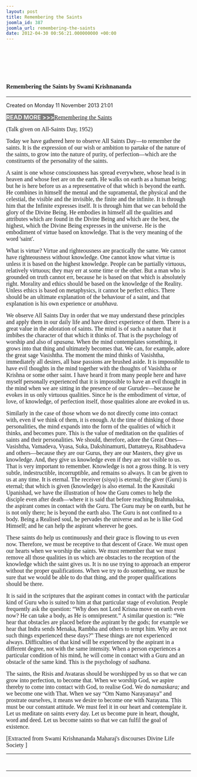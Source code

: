 ```yaml
---
layout: post
title: Remembering the Saints
joomla_id: 387
joomla_url: remembering-the-saints
date: 2012-04-30 00:56:21.000000000 +00:00
---
```

<h1 itemprop="name">&nbsp;</h1>
<h1 itemprop="name"><span style="font-size: 12pt; font-family: book antiqua,palatino;">Remembering the Saints by Swami Krishnananda</span></h1>
<hr />
<p>Created on Monday 11 November 2013 21:01</p>
<div id="discText">
<div id="discText">
<div id="discText">
<div id="discText">
<div id="discText">
<div id="discText">
<div id="discText">
<div id="discText">
<div id="discText">
<div id="discText">
<div id="discText">
<div id="discText">
<div id="discText">
<p><span style="font-size: 12pt;"><span style="background-color: #ffffff; color: #333333;"><span style="background-color: #808080; color: #ffffff;"><strong>READ MORE &gt;&gt;&gt;</strong></span></span></span><a href="http://www.swami-krishnananda.org/disc/disc_102.html"><span style="font-size: 12pt; font-family: book antiqua,palatino;"></span></a><a href="http://www.swami-krishnananda.org/disc/disc_93.html"><span style="font-size: 12pt; font-family: book antiqua,palatino;"></span></a><a href="http://www.swami-krishnananda.org/disc/disc_134.html"><span style="font-size: 12pt; font-family: book antiqua,palatino;">Remembering the Saints</span></a></p>
<div id="discText">
<div id="discText">
<div id="discText">
<div id="discText">
<div id="discText">
<div id="discText">
<div id="discText">
<div id="discText">
<div id="discText">
<div id="discText">
<div id="discText">
<div id="discText">
<div id="discText">
<div id="discText">
<div id="discText2">
<div id="discText">
<div id="discText">
<div id="discText">
<div id="discText">
<div id="discText">
<div id="discText">
<div id="discText">
<div id="discText">
<div id="discText"><span itemprop="author" itemscope="" itemtype="http://schema.org/Person"><span itemprop="name"></span></span>
<div id="discText">
<div id="discText"><span itemprop="articleBody"><span itemprop="author" itemscope="" itemtype="http://schema.org/Person"><span itemprop="name"></span></span></span>
<div id="discText"><span itemprop="articleBody"><span itemprop="author" itemscope="" itemtype="http://schema.org/Person"><span itemprop="name"></span></span></span><span itemprop="author" itemscope="" itemtype="http://schema.org/Person"><span itemprop="name"></span></span>
<p class="subNoteDisc"><span style="font-size: 12pt; font-family: book antiqua,palatino;">(Talk given on All-<span id="adtext_2" class="adtext">Saints Day</span>, 1952)</span></p>
<div id="discText"><span itemprop="articleBody">
<p><span style="font-size: 12pt; font-family: book antiqua,palatino;">Today we have gathered here to observe All Saints Day—to remember the saints. It is the expression of our wish or ambition to partake of the nature of the saints, to grow into the nature of purity, of perfection—which are the constituents of the personality of the saints.</span></p>
<p><span style="font-size: 12pt; font-family: book antiqua,palatino;">A saint is one whose consciousness has spread everywhere, whose head is in heaven and whose feet are on the earth. He walks on earth as a human being; but he is here before us as a representative of that which is beyond the earth. He combines in himself the mental and the supramental, the physical and the celestial, the visible and the invisible, the finite and the infinite. It is through him that the Infinite expresses itself. It is through him that we can behold the glory of the Divine Being. He embodies in himself all the qualities and attributes which are found in the Divine Being and which are the best, the highest, which the Divine Being expresses in the universe. He is the embodiment of virtue based on knowledge. That is the very meaning of the word 'saint'.</span></p>
<p><span style="font-size: 12pt; font-family: book antiqua,palatino;">What is virtue? Virtue and righteousness are practically the same. We cannot have righteousness without knowledge. One cannot know what virtue is unless it is based on the highest knowledge. People can be partially virtuous, relatively virtuous; they may err at some time or the other. But a man who is grounded on truth cannot err, because he is based on that which is absolutely right. Morality and ethics should be based on the knowledge of the Reality. Unless ethics is based on metaphysics, it cannot be perfect ethics. There should be an ultimate explanation of the behaviour of a saint, and that explanation is <span id="adtext_4" class="adtext">his</span> own experience or <em>anubhava.</em></span></p>
<p><span style="font-size: 12pt; font-family: book antiqua,palatino;">We observe All Saints Day in order that we may understand these principles and apply them in our <span id="adtext_3" class="adtext">daily life</span> and have direct experience of them. There is a great value in the adoration of saints. The mind is of such a nature that it imbibes the character of that which it thinks of. That is the psychology of worship and also of <em>upasana</em>. When the mind contemplates something, it grows into that thing and ultimately becomes that. We can, for example, adore the great <span id="adtext_5" class="adtext">sage</span> Vasishtha. The moment the mind thinks of Vasishtha, immediately all desires, all base passions are brushed aside. It is impossible to have evil thoughts in the mind together with the thoughts of Vasishtha or Krishna or some other saint. I have heard it from many people here and have myself personally experienced that it is impossible to have an evil thought in the mind when we are sitting in the presence of our Gurudev—because he evokes in us only virtuous qualities. Since he is the embodiment of virtue, of love, of knowledge, of perfection itself, those qualities alone are evoked in us.</span></p>
<p><span style="font-size: 12pt; font-family: book antiqua,palatino;">Similarly in the <span id="adtext_6" class="adtext">case</span> of those whom we do not directly come into contact with, even if we think of them, it is enough. At the time of thinking of those personalities, the mind expands into the form of the qualities of which it thinks, and becomes pure. This is the value of meditation on the qualities of saints and their personalities. We should, therefore, adore the Great Ones—Vasishtha, Vamadeva, Vyasa, Suka, Dakshinamurti, Dattatreya, Risabhadeva and others—because they are our Gurus, they are our Masters, they give us knowledge. And, they give us knowledge even if they are not visible to us. That is very important to remember. Knowledge is not a gross thing. It is very subtle, indestructible, incorruptible, and remains so always. It can be given to us at any time. It is eternal. The receiver (<em>sisya</em>) is eternal; the giver (Guru) is eternal; that which is given (knowledge) is also eternal. In the Kausitaki Upanishad, we have the illustration of how the Guru comes to help the disciple even after death—where it is said that before reaching Brahmaloka, the aspirant comes in contact with the Guru. The Guru may be on earth, but he is not only there; he is beyond the earth also. The Guru is not confined to a body. Being a Realised soul, he pervades the universe and as he is like God Himself; and he can help the aspirant wherever he goes.</span></p>
<p><span style="font-size: 12pt; font-family: book antiqua,palatino;">These saints do help us continuously and their grace is flowing to us even now. Therefore, we must be receptive to that descent of Grace. We must open our hearts when we worship the saints. We must remember that we must remove all those qualities in us which are obstacles to the reception of the knowledge which the saint gives us. It is no use trying to approach an emperor without the proper qualifications. When we try to do something, we must be sure that we would be able to do that thing, and the proper qualifications should be there.</span></p>
<p><span style="font-size: 12pt; font-family: book antiqua,palatino;">It is said in the scriptures that the aspirant comes in contact with the particular kind of Guru who is suited to him at that particular stage of evolution. People frequently ask the question: “Why does not Lord Krisna move on earth even now? He can take a body, as He is omnipresent.” A similar question is: “We hear that obstacles are placed before the aspirant by the gods; for example we hear that Indra sends Menaka, Rambha and others to tempt him. Why are not such things experienced these days?” These things are not experienced always. Difficulties of that kind will be experienced by the aspirant in a different degree, not with the same intensity. When a person experiences a particular condition of his mind, he will come in contact with a Guru and an obstacle of the same kind. This is the psychology of <em>sadhana</em>.</span></p>
<p><span style="font-size: 12pt; font-family: book antiqua,palatino;">The saints, the Risis and Avataras should be worshipped by us so that we can grow into perfection, to become that. When we worship God, we aspire thereby to come into contact with God, to realise God. We do <em>namaskara;</em> and we become one with That. When we say “Om Namo Narayanaya” and prostrate ourselves, it means we desire to become one with Narayana. This must be our constant attitude. We must feel it in our heart and contemplate it. Let us meditate on saints every day. Let us become pure in heart, thought, word and deed. Let us become saints so that we can fulfil the goal of existence.</span></p>
</span></div>
<span style="font-size: 12pt; font-family: verdana,geneva;">[Extracted from Swami Krishnananda Maharaj's discourses Divine Life Society ]</span></div>
</div>
</div>
</div>
</div>
</div>
</div>
</div>
</div>
</div>
</div>
</div>
</div>
</div>
</div>
</div>
</div>
</div>
</div>
</div>
</div>
</div>
</div>
</div>
</div>
</div>
</div>
</div>
</div>
</div>
</div>
</div>
</div>
</div>
</div>
</div>
</div>
</div>
</div>
</div>
<hr />
<p>&nbsp;</p>
<hr />
<p>&nbsp;</p>
<div style="position: absolute; left: -40px; top: -25px; width: 1px; height: 1px; overflow: hidden;" data-mce-bogus="1" class="mcePaste" id="_mcePaste">
<h1>The Gospel of the Bhagavadgita</h1>
</div>
